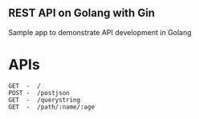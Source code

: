 ## REST API on Golang with Gin

Sample app to demonstrate API development in Golang



APIs
=====

```
GET  -  /
POST -  /postjson
GET  -  /querystring
GET  -  /path/:name/:age

```

